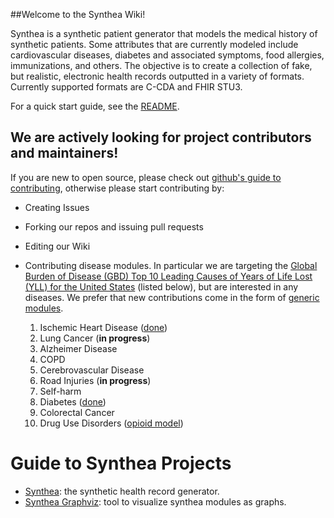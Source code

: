 ##Welcome to the Synthea Wiki!

Synthea is a synthetic patient generator that models the medical history of synthetic patients. Some attributes that are currently modeled include cardiovascular diseases, diabetes and associated symptoms, food allergies, immunizations, and others. The objective is to create a collection of fake, but realistic, electronic health records outputted in a variety of formats. Currently supported formats are C-CDA and FHIR STU3.

For a quick start guide, see the [README](https://github.com/synthetichealth/synthea/blob/master/README.md).

## We are actively looking for project contributors and maintainers! 

If you are new to open source, please check out [github's guide to contributing](https://guides.github.com/activities/contributing-to-open-source/), otherwise please start contributing by:
- Creating Issues
- Forking our repos and issuing pull requests
- Editing our Wiki
- Contributing disease modules. In particular we are targeting the [Global Burden of Disease (GBD) Top 10 Leading Causes of Years of Life Lost (YLL) for the United States](http://www.healthdata.org/united-states) (listed below), but are interested in any diseases. We prefer that new contributions come in the form of [generic modules](https://github.com/synthetichealth/synthea/wiki/Generic-Module-Framework).

  1. Ischemic Heart Disease ([done](https://github.com/synthetichealth/synthea/blob/master/lib/modules/cardiovascular_disease.rb))
  2. Lung Cancer (**in progress**)
  3. Alzheimer Disease
  4. COPD
  5. Cerebrovascular Disease
  6. Road Injuries (**in progress**)
  7. Self-harm
  8. Diabetes ([done](https://github.com/synthetichealth/synthea/blob/master/lib/modules/metabolic_syndrome.rb))
  9. Colorectal Cancer
  10. Drug Use Disorders ([opioid model](https://github.com/synthetichealth/synthea/blob/master/lib/generic/modules/opioid_addiction.json))

# Guide to Synthea Projects

- [Synthea](https://github.com/synthethichealth/synthea): the synthetic health record generator.
- [Synthea Graphviz](https://github.com/synthethichealth/synthea_graphviz): tool to visualize synthea modules as graphs.